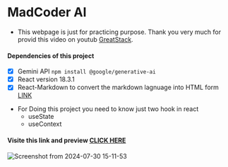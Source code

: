 # MadCoder AI

- This webpage is just for practicing purpose. Thank you very much for provid this video on youtub [GreatStack](https://www.youtube.com/watch?v=0yboGn8errU&list=PLjwm_8O3suyMMs7kfDD-p-yIhlmEgJkDj).

#### Dependencies of this project

- [x] Gemini API ```npm install @google/generative-ai```
- [x] React version 18.3.1
- [x] React-Markdown to convert the markdown lagnuage into HTML form [LINK](https://www.npmjs.com/package/react-markdown)

* For Doing this project you need to know just two hook in react
  - useState
  - useContext

#### Visite this link and preview [CLICK HERE](https://mdmostakimbillah.github.io/madcoder_AI/)

![Screenshot from 2024-07-30 15-11-53](https://github.com/user-attachments/assets/0c066855-4704-4111-8f0e-827d1c045b1f)
